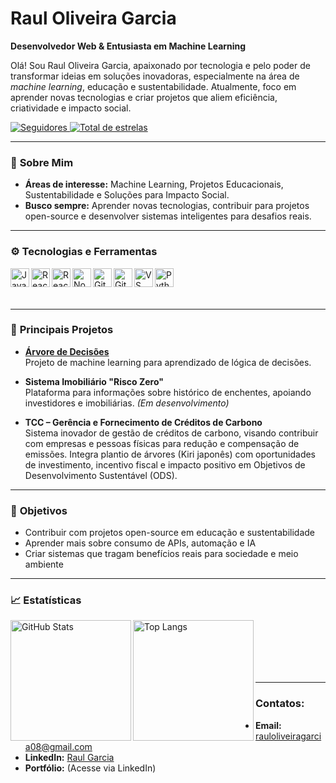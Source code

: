 # Raul Oliveira Garcia

**Desenvolvedor Web & Entusiasta em Machine Learning**

Olá! Sou Raul Oliveira Garcia, apaixonado por tecnologia e pelo poder de transformar ideias em soluções inovadoras, especialmente na área de *machine learning*, educação e sustentabilidade. Atualmente, foco em aprender novas tecnologias e criar projetos que aliem eficiência, criatividade e impacto social.

<p align="left">
    <a href="https://github.com/RaulOliveiraG?tab=followers">
        <img 
            alt="Seguidores"
            title="Me siga no GitHub"
            src="https://custom-icon-badges.demolab.com/github/followers/RaulOliveiraG?color=236ad3&labelColor=1155ba&style=for-the-badge&logo=github&label=Seguidores&logoColor=white"
        />
    </a>
    <a href="https://github.com/RaulOliveiraG?tab=repositories&sort=stargazers">
        <img 
            alt="Total de estrelas"
            title="Total de estrelas GitHub"
            src="https://custom-icon-badges.demolab.com/github/stars/RaulOliveiraG?color=55960c&style=for-the-badge&labelColor=488207&logo=star&label=estrelas"
        />
    </a>
</p>

---

### 🌱 **Sobre Mim**

- **Áreas de interesse:** Machine Learning, Projetos Educacionais, Sustentabilidade e Soluções para Impacto Social.
- **Busco sempre:** Aprender novas tecnologias, contribuir para projetos open-source e desenvolver sistemas inteligentes para desafios reais.

---

### ⚙️ **Tecnologias e Ferramentas**

<img align="left" alt="JavaScript" title="JavaScript" width="30px" src="https://cdn.jsdelivr.net/gh/devicons/devicon@latest/icons/javascript/javascript-original.svg" />
<img align="left" alt="React" title="React" width="30px" src="https://cdn.jsdelivr.net/gh/devicons/devicon@latest/icons/react/react-original.svg" />
<img align="left" alt="React Native" title="React Native" width="30px" src="https://cdn.jsdelivr.net/gh/devicons/devicon@latest/icons/react/react-original.svg" />
<img align="left" alt="Node.js" title="Node.js" width="30px" src="https://cdn.jsdelivr.net/gh/devicons/devicon@latest/icons/nodejs/nodejs-original.svg" />
<img align="left" alt="Git" title="Git" width="30px" src="https://cdn.jsdelivr.net/gh/devicons/devicon@latest/icons/git/git-original.svg" />
<img align="left" alt="GitHub" title="GitHub" width="30px" src="https://cdn.jsdelivr.net/gh/devicons/devicon@latest/icons/github/github-original.svg" />
<img align="left" alt="VS Code" title="VS Code" width="30px" src="https://cdn.jsdelivr.net/gh/devicons/devicon@latest/icons/vscode/vscode-original.svg" />
<img align="left" alt="Python" title="Python" width="30px" src="https://cdn.jsdelivr.net/gh/devicons/devicon@latest/icons/python/python-original.svg" />

<br/>
<br/>
<br/>

---

### 🚀 **Principais Projetos**

- **[Árvore de Decisões](https://github.com/RaulOliveiraG/arvore-de-decisoes)**  
  Projeto de machine learning para aprendizado de lógica de decisões.

- **Sistema Imobiliário "Risco Zero"**  
  Plataforma para informações sobre histórico de enchentes, apoiando investidores e imobiliárias. *(Em desenvolvimento)*

- **TCC – Gerência e Fornecimento de Créditos de Carbono**  
  Sistema inovador de gestão de créditos de carbono, visando contribuir com empresas e pessoas físicas para redução e compensação de emissões. Integra plantio de árvores (Kiri japonês) com oportunidades de investimento, incentivo fiscal e impacto positivo em Objetivos de Desenvolvimento Sustentável (ODS).

---

### 🎯 **Objetivos**

- Contribuir com projetos open-source em educação e sustentabilidade
- Aprender mais sobre consumo de APIs, automação e IA
- Criar sistemas que tragam benefícios reais para sociedade e meio ambiente

---

### 📈 **Estatísticas**

<p>
  <img 
    align="left" 
    alt="GitHub Stats" 
    height="193" 
    src="https://github-readme-stats.vercel.app/api?username=RaulOliveiraG&show_icons=true&theme=tokyonight&include_all_commits=true&locale=pt-br"
  />
  <img 
    align="left" 
    alt="Top Langs"
    height="193"
    src="https://github-readme-stats.vercel.app/api/top-langs/?username=RaulOliveiraG&theme=tokyonight&layout=compact&custom_title=Tecnologias"
  />
</p>

<br/><br/><br/><br/><br/>

---

### Contatos:

- **Email:** rauloliveiragarcia08@gmail.com
- **LinkedIn:** [Raul Garcia](https://www.linkedin.com/in/raul-garcia/) <!-- Atualize o link se precisar -->
- **Portfólio:** (Acesse via LinkedIn)
